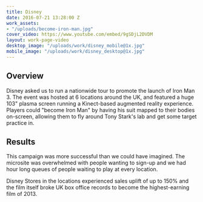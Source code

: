 ```yaml
---
title: Disney
date: 2016-07-21 13:28:00 Z
work_assets:
- "/uploads/become-iron-man.jpg"
cover_video: https://www.youtube.com/embed/9gSDjL2DVDM
layout: work-page-video
desktop_image: "/uploads/work/disney_mobile@1x.jpg"
mobile_image: "/uploads/work/disney_desktop@1x.jpg"
---
```


## Overview
Disney asked us to run a nationwide tour to promote the launch of Iron Man 3. The event was hosted at 6 locations around the UK, and featured a huge 103" plasma screen running a Kinect-based augmented reality experience. Players could "become Iron Man" by having his suit mapped to their bodies on-screen, allowing them to fly around Tony Stark's lab and get some target practice in.

## Results
This campaign was more successful than we could have imagined. The microsite was overwhelmed with people wanting to sign-up and we had hour long queues of people waiting to play at every location.

Disney Stores in the locations experienced sales uplift of up to 150% and the film itself broke UK box office records to become the highest-earning film of 2013.
